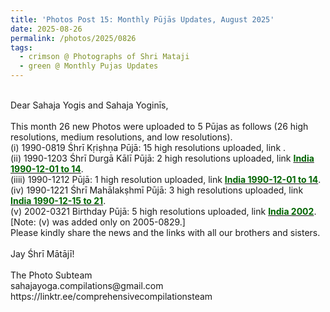 ```yaml
---
title: 'Photos Post 15: Monthly Pūjās Updates, August 2025'
date: 2025-08-26
permalink: /photos/2025/0826
tags:
  - crimson @ Photographs of Shri Mataji
  - green @ Monthly Pujas Updates
---
```


<p>
<br>
Dear Sahaja Yogis and Sahaja Yoginīs,<br>
<br>
This month 26 new Photos were uploaded to 5 Pūjas as follows (26 high resolutions, medium resolutions, and low resolutions).<br>
(i) 1990-0819 Śhrī Kṛiṣhṇa Pūjā: 15 high resolutions uploaded, link <a href="https://eternalmoments.smugmug.com/Countries/UK/1990"> <font color="DarkGreen"><b></b></font></a>.<br>
(ii) 1990-1203 Śhrī Durgā Kālī Pūjā: 2 high resolutions uploaded, link <a href="https://eternalmoments.smugmug.com/Countries/India/1990-12-01-to-14"> <font color="DarkGreen"><b>India 1990-12-01 to 14</b></font></a>.<br>
(iiii) 1990-1212 Pūjā: 1 high resolution uploaded, link <a href="https://eternalmoments.smugmug.com/Countries/India/1990-12-01-to-14"> <font color="DarkGreen"><b>India 1990-12-01 to 14</b></font></a>.<br>
(iv) 1990-1221 Śhrī Mahālakṣhmī Pūjā: 3 high resolutions uploaded, link <a href="https://eternalmoments.smugmug.com/Countries/India/1990-12-15-to-21"> <font color="DarkGreen"><b>India 1990-12-15 to 21</b></font></a>.<br>
(v) 2002-0321 Birthday Pūjā: 5 high resolutions uploaded, link <a href="https://eternalmoments.smugmug.com/Countries/India/2002"> <font color="DarkGreen"><b>India 2002</b></font></a>.<br>
[Note: (v) was added only on 2005-0829.]<br>
Please kindly share the news and the links with all our brothers and sisters.<br>
<br>
Jay Śhrī Mātājī!<br>
<br>
The Photo Subteam<br>
sahajayoga.compilations@gmail.com<br>
https://linktr.ee/comprehensivecompilationsteam<br>
</p>